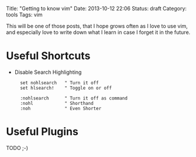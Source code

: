Title: "Getting to know vim"
Date: 2013-10-12 22:06
Status: draft
Category: tools
Tags: vim

This will be one of those posts, that I hope grows often as I love to use vim, and especially
love to write down what I learn in case I forget it in the future.    

<!-- More -->

# Useful Shortcuts

* Disable Search Highlighting

        set nohlsearch   " Turn it off
        set hlsearch!    " Toggle on or off
        
        :nohlsearch      " Turn it off as command
        :nohl            " Shorthand
        :noh             " Even Shorter

# Useful Plugins

TODO ;-)
